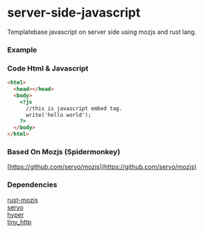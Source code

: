 # server-side-javascript
Templatebase javascript on server side using mozjs and rust lang.

### Example 
### Code Html & Javascript
```html
<html>
  <head></head>
  <body>
    <?js
      //this is javascript embed tag.
      write('hello world');
    ?>
  </body>
</html>
```

### Based On Mozjs (Spidermonkey)
[https://github.com/servo/mozjs](https://github.com/servo/mozjs)

### Dependencies
[rust-mozjs](https://github.com/servo/rust-mozjs)</br>
[servo](https://github.com/servo/servo)</br>
[hyper](https://github.com/hyperium/hyper)</br>
[tiny_http](https://github.com/hyperium/hyper)
